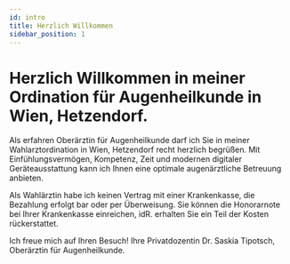 ```yaml
---
id: intro
title: Herzlich Willkommen 
sidebar_position: 1
---
```


# Herzlich Willkommen in meiner **Ordination für Augenheilkunde** in Wien, Hetzendorf.

Als erfahren Oberärztin für Augenheilkunde darf ich Sie in meiner Wahlarztordination in Wien, Hetzendorf recht herzlich begrüßen. Mit Einfühlungsvermögen, Kompetenz, Zeit und modernen digitaler Geräteausstattung kann ich Ihnen eine optimale augenärztliche Betreuung anbieten. 

Als Wahlärztin habe ich keinen Vertrag mit einer Krankenkasse, die Bezahlung erfolgt bar oder per Überweisung. Sie können die Honorarnote bei Ihrer Krankenkasse einreichen, idR. erhalten Sie ein Teil der Kosten rückerstattet.

Ich freue mich auf Ihren Besuch!
Ihre Privatdozentin Dr. Saskia Tipotsch, Oberärztin für Augenheilkunde. 

